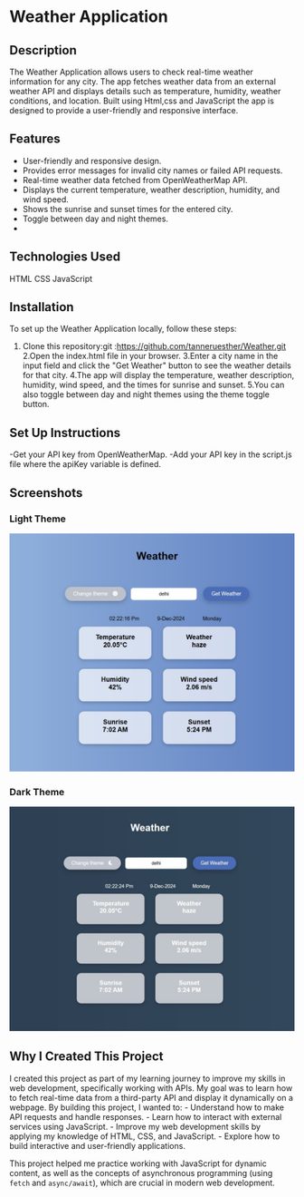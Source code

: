 # Weather Application

## Description
The Weather Application allows users to check real-time weather information for any city. 
The app fetches weather data from an external weather API and displays details such as temperature, humidity, weather conditions, and location. 
Built using Html,css and JavaScript
the app is designed to provide a user-friendly and responsive interface.

## Features
- User-friendly and responsive design.
- Provides error messages for invalid city names or failed API requests.
- Real-time weather data fetched from OpenWeatherMap API.
- Displays the current temperature, weather description, humidity, and wind speed.
- Shows the sunrise and sunset times for the entered city.
- Toggle between day and night themes.
- 
## Technologies Used
HTML
CSS
JavaScript

## Installation
To set up the Weather Application locally, follow these steps:
1. Clone this repository:git :https://github.com/tanneruesther/Weather.git
2.Open the index.html file in your browser.
3.Enter a city name in the input field and click the "Get Weather" button to see the weather details for that city.
4.The app will display the temperature, weather description, humidity, wind speed, and the times for sunrise and sunset.
5.You can also toggle between day and night themes using the theme toggle button.

## Set Up Instructions

-Get your API key from OpenWeatherMap.
-Add your API key in the script.js file where the apiKey variable is defined.

## Screenshots
### Light Theme
![Weather App - Light Theme](weatherapp.jpg)

### Dark Theme
![Weather App - Dark Theme](weatherapp-dark-theme.jpg)

## Why I Created This Project
I created this project as part of my learning journey to improve my skills in web development, specifically working with APIs.
My goal was to learn how to fetch real-time data from a third-party API and display it dynamically on a webpage.
By building this project, I wanted to:
            - Understand how to make API requests and handle responses.
            - Learn how to interact with external services using JavaScript.
            - Improve my web development skills by applying my knowledge of HTML, CSS, and JavaScript.
            - Explore how to build interactive and user-friendly applications.

This project helped me practice working with JavaScript for dynamic content, as well as the concepts of asynchronous programming (using `fetch` and `async/await`), which are crucial in modern web development.

